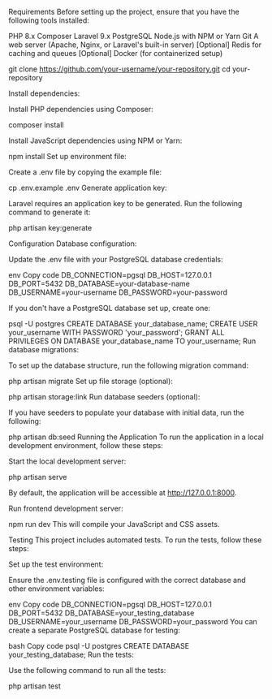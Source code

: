 Requirements
Before setting up the project, ensure that you have the following tools installed:

PHP 8.x
Composer
Laravel 9.x
PostgreSQL
Node.js with NPM or Yarn
Git
A web server (Apache, Nginx, or Laravel's built-in server)
[Optional] Redis for caching and queues
[Optional] Docker (for containerized setup)


git clone https://github.com/your-username/your-repository.git
cd your-repository

Install dependencies:

Install PHP dependencies using Composer:


composer install

Install JavaScript dependencies using NPM or Yarn:


npm install
Set up environment file:

Create a .env file by copying the example file:


cp .env.example .env
Generate application key:

Laravel requires an application key to be generated. Run the following command to generate it:


php artisan key:generate

Configuration
Database configuration:

Update the .env file with your PostgreSQL database credentials:

env
Copy code
DB_CONNECTION=pgsql
DB_HOST=127.0.0.1
DB_PORT=5432
DB_DATABASE=your-database-name
DB_USERNAME=your-username
DB_PASSWORD=your-password

If you don't have a PostgreSQL database set up, create one:


psql -U postgres
CREATE DATABASE your_database_name;
CREATE USER your_username WITH PASSWORD 'your_password';
GRANT ALL PRIVILEGES ON DATABASE your_database_name TO your_username;
Run database migrations:

To set up the database structure, run the following migration command:


php artisan migrate
Set up file storage (optional):


php artisan storage:link
Run database seeders (optional):

If you have seeders to populate your database with initial data, run the following:


php artisan db:seed
Running the Application
To run the application in a local development environment, follow these steps:

Start the local development server:


php artisan serve

By default, the application will be accessible at http://127.0.0.1:8000.

Run frontend development server:



npm run dev
This will compile your JavaScript and CSS assets.

Testing
This project includes automated tests. To run the tests, follow these steps:

Set up the test environment:

Ensure the .env.testing file is configured with the correct database and other environment variables:

env
Copy code
DB_CONNECTION=pgsql
DB_HOST=127.0.0.1
DB_PORT=5432
DB_DATABASE=your_testing_database
DB_USERNAME=your_username
DB_PASSWORD=your_password
You can create a separate PostgreSQL database for testing:

bash
Copy code
psql -U postgres
CREATE DATABASE your_testing_database;
Run the tests:

Use the following command to run all the tests:


php artisan test

